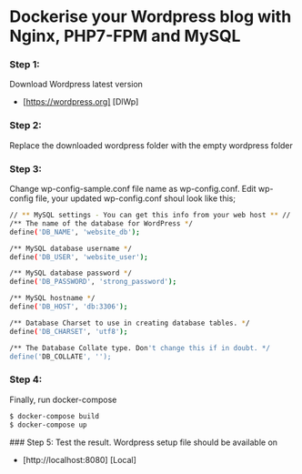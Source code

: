 # Dockerise your Wordpress blog with Nginx, PHP7-FPM and MySQL

### Step 1:
Download Wordpress latest version
* [https://wordpress.org] [DlWp]

### Step 2:
Replace the downloaded wordpress folder with the empty wordpress folder

### Step 3:
Change wp-config-sample.conf file name as wp-config.conf.
Edit wp-config file, your updated wp-config.conf shoul look like this;
```sh
// ** MySQL settings - You can get this info from your web host ** //
/** The name of the database for WordPress */
define('DB_NAME', 'website_db');

/** MySQL database username */
define('DB_USER', 'website_user');

/** MySQL database password */
define('DB_PASSWORD', 'strong_password');

/** MySQL hostname */
define('DB_HOST', 'db:3306');

/** Database Charset to use in creating database tables. */
define('DB_CHARSET', 'utf8');

/** The Database Collate type. Don't change this if in doubt. */
define('DB_COLLATE', '');
```

### Step 4:
Finally, run docker-compose
```sh
$ docker-compose build
$ docker-compose up
```

### Step 5:
Test the result. Wordpress setup file should be available on 
* [http://localhost:8080] [Local]
